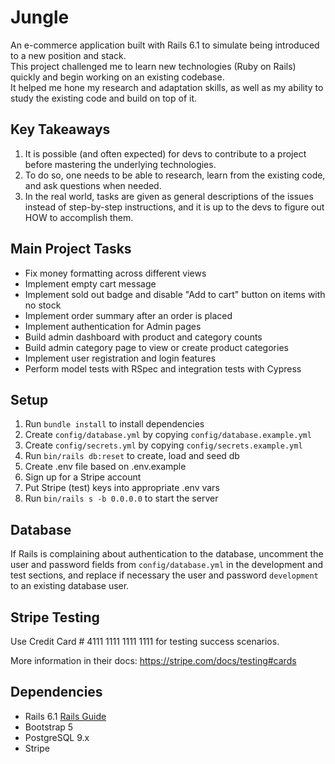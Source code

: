 # Jungle

An e-commerce application built with Rails 6.1 to simulate being introduced to a new position and stack.  
This project challenged me to learn new technologies (Ruby on Rails) quickly and begin working on an existing codebase.  
It helped me hone my research and adaptation skills, as well as my ability to study the existing code and build on top of it.

## Key Takeaways
1. It is possible (and often expected) for devs to contribute to a project before mastering the underlying technologies.
2. To do so, one needs to be able to research, learn from the existing code, and ask questions when needed.
3. In the real world, tasks are given as general descriptions of the issues instead of step-by-step instructions, and it is up to the devs to figure out HOW to accomplish them.

## Main Project Tasks

* Fix money formatting across different views
* Implement empty cart message
* Implement sold out badge and disable "Add to cart" button on items with no stock
* Implement order summary after an order is placed
* Implement authentication for Admin pages
* Build admin dashboard with product and category counts
* Build admin category page to view or create product categories
* Implement user registration and login features
* Perform model tests with RSpec and integration tests with Cypress 

## Setup

1. Run `bundle install` to install dependencies
2. Create `config/database.yml` by copying `config/database.example.yml`
3. Create `config/secrets.yml` by copying `config/secrets.example.yml`
4. Run `bin/rails db:reset` to create, load and seed db
5. Create .env file based on .env.example
6. Sign up for a Stripe account
7. Put Stripe (test) keys into appropriate .env vars
8. Run `bin/rails s -b 0.0.0.0` to start the server

## Database

If Rails is complaining about authentication to the database, uncomment the user and password fields from `config/database.yml` in the development and test sections, and replace if necessary the user and password `development` to an existing database user.

## Stripe Testing

Use Credit Card # 4111 1111 1111 1111 for testing success scenarios.

More information in their docs: <https://stripe.com/docs/testing#cards>

## Dependencies

- Rails 6.1 [Rails Guide](http://guides.rubyonrails.org/v6.1/)
- Bootstrap 5
- PostgreSQL 9.x
- Stripe

